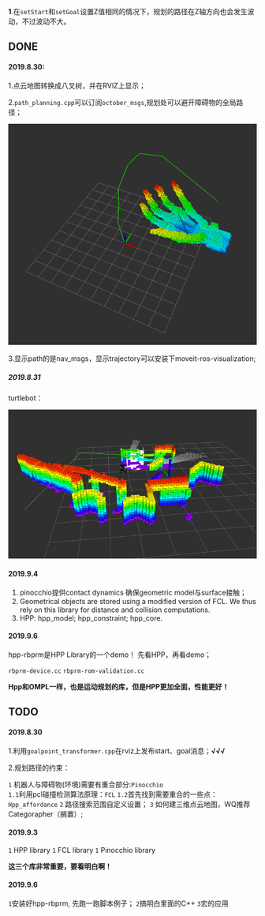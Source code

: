 **1**.在``setStart``和``setGoal``设置Z值相同的情况下，规划的路径在Z轴方向也会发生波动，不过波动不大。

## DONE

#### 2019.8.30:

1.点云地图转换成八叉树，并在RVIZ上显示；

2.``path_planning.cpp``可以订阅``october_msgs``,规划处可以避开障碍物的全局路径；

![](assets/markdown-img-paste-2019083100314129.png)

3.显示path的是nav_msgs，显示trajectory可以安装下moveit-ros-visualization;

##### 2019.8.31
turtlebot：

![](assets/markdown-img-paste-20190831111334456.png)


#### 2019.9.4

1. pinocchio提供contact dynamics 确保geometric model与surface接触；
2. Geometrical objects are stored using a modified version of FCL. We thus rely on this library for distance and collision computations.
3. HPP: hpp_model; hpp_constraint; hpp_core.

#### 2019.9.6

hpp-rbprm是HPP Library的一个demo！ 先看HPP，再看demo；

``rbprm-device.cc``
``rbprm-rom-validation.cc``

**Hpp和OMPL一样，也是运动规划的库，但是HPP更加全面，性能更好！**
## TODO

#### 2019.8.30

1.利用``goalpoint_transformer.cpp``在rviz上发布start、goal消息；**√√√**

2.规划路径的约束：

``1`` 机器人与障碍物(环境)需要有重合部分:``Pinocchio``  
``1.1``利用pcl碰撞检测算法原理：``FCL``
``1.2``首先找到需要重合的一些点：``Hpp_affordance``
``2`` 路径搜索范围自定义设置；
``3`` 如何建三维点云地图，WQ推荐Categorapher（搁置）;


#### 2019.9.3
``1`` HPP library
``1`` FCL library
``1`` Pinocchio library

**这三个库非常重要，要看明白啊！**

#### 2019.9.6

``1``安装好hpp-rbprm, 先跑一跑脚本例子；
``2``搞明白里面的C++
``3``宏的应用
